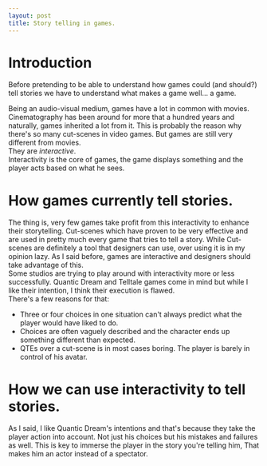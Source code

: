 ```yaml
---
layout: post
title: Story telling in games.
---
```


# Introduction

<!--Last year, I started writing a few articles named The Last Of Us - No Cut-scene edition. My goal there was to try and re-imagine The Last Of Us' intro without cut-scenes while I'm still interested in this kind of exercise, I started doing it without clear guidelines and it felt like I didn't quite know what I was doing. This article aims to provide those guidelines and explain why they are important.
-->

Before pretending to be able to understand how games could (and should?) tell stories we have to understand what makes a game well... a game.

Being an audio-visual medium, games have a lot in common with movies. Cinematography has been around for more that a hundred years and naturally, games inherited a lot from it. This is probably the reason why there's so many cut-scenes in video games. 
But games are still very different from movies.  
They are *interactive*.  
Interactivity is the core of games, the game displays something and the player acts based on what he sees.

# How games currently tell stories.
The thing is, very few games take profit from this interactivity to enhance their storytelling. Cut-scenes which have proven to be very effective and are used in pretty much every game that tries to tell a story. While Cut-scenes are definitely a tool that designers can use, over using it is in my opinion lazy. As I said before, games are interactive and designers should take advantage of this.  
Some studios are trying to play around with interactivity more or less successfully. Quantic Dream and Telltale games come in mind but while I like their intention, I think their execution is flawed.  
There's a few reasons for that:
* Three or four choices in one situation can't always predict what the player would have liked to do.
* Choices are often vaguely described and the character ends up something different than expected.
* QTEs over a cut-scene is in most cases boring. The player is barely in control of his avatar.

# How we can use interactivity to tell stories.
As I said, I like Quantic Dream's intentions and that's because they take the player action into account. Not just his choices but his mistakes and failures as well. This is key to immerse the player in the story you're telling him, That makes him an actor instead of a spectator.

